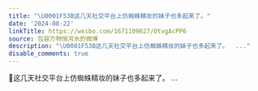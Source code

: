 ```yaml
---
title: "\U0001F53B这几天社交平台上仿蜘蛛精妆的妹子也多起来了。"
date: '2024-08-22'
linkTitle: https://weibo.com/1671109627/OtvgAcPP6
source: 包容万物恒河水的微博
description: "\U0001F53B这几天社交平台上仿蜘蛛精妆的妹子也多起来了。  ..."
disable_comments: true
---
```

🔻这几天社交平台上仿蜘蛛精妆的妹子也多起来了。  ...